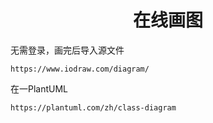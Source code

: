 <h1 align="center">在线画图</h1>




无需登录，画完后导入源文件

```
https://www.iodraw.com/diagram/
```



在一PlantUML

```
https://plantuml.com/zh/class-diagram
```


